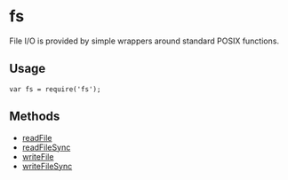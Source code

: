 # fs

File I/O is provided by simple wrappers around standard POSIX functions.

## Usage

```
var fs = require('fs');
```


## Methods

* [readFile](./js.fs.readfile.html)
* [readFileSync](./js.fs.readfilesync.html)
* [writeFile](./js.fs.writefile.html)
* [writeFileSync](./js.fs.writefilesync.html)
